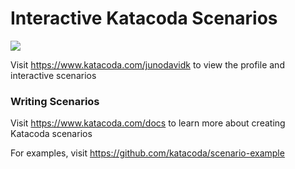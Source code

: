 # Interactive Katacoda Scenarios

[![](http://shields.katacoda.com/katacoda/junodavidk/count.svg)](https://www.katacoda.com/junodavidk "Get your profile on Katacoda.com")

Visit https://www.katacoda.com/junodavidk to view the profile and interactive scenarios

### Writing Scenarios
Visit https://www.katacoda.com/docs to learn more about creating Katacoda scenarios

For examples, visit https://github.com/katacoda/scenario-example
